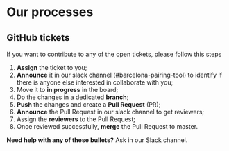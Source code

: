 # Our processes

## GitHub tickets

If you want to contribute to any of the open tickets, please follow this steps
1. **Assign** the ticket to you;
1. **Announce** it in our slack channel (#barcelona-pairing-tool) to identify if there is anyone else interested in collaborate with you;
1. Move it to **in progress** in the board;
1. Do the changes in a dedicated **branch**;
1. **Push** the changes and create a **Pull Request** (PR);
1. **Announce** the Pull Request in our slack channel to get reviewers;
1. Assign the **reviewers** to the Pull Request;
1. Once reviewed successfully, **merge** the Pull Request to master.

**Need help with any of these bullets?** Ask in our Slack channel.
